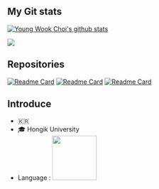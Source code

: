 
## My Git stats

<a href="https://github.com/anuraghazra/github-readme-stats"><img align="center" src="https://github-readme-stats.vercel.app/api?username=B477042&show_icons=true&include_all_commits=true&theme=blue-green&hide_border=true&count_private=true" alt="Young Wook Choi's github stats" /></a> 

<a href="https://github.com/anuraghazra/github-readme-stats"><img align="center" src="https://github-readme-stats.vercel.app/api/top-langs/?username=B477042&theme=blue-green&hide_border=true" /></a>


## Repositories
[![Readme Card](https://github-readme-stats.vercel.app/api/pin/?username=B477042&repo=GraduationProject)](https://github.com/B477042/GraduationProject)
[![Readme Card](https://github-readme-stats.vercel.app/api/pin/?username=B477042&repo=TeamProject_2021)](https://github.com/B477042/TeamProject_2021)
[![Readme Card](https://github-readme-stats.vercel.app/api/pin/?username=B477042&repo=Server2021)](https://github.com/B477042/Server2021)


## Introduce
- 🇰🇷
- :mortar_board: Hongik University
- Language : <img src="https://user-images.githubusercontent.com/42747200/46140125-da084900-c26d-11e8-8ea7-c45ae6306309.png" width="100" height="100">
